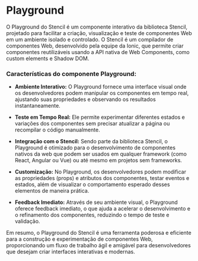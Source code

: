 # Playground
O Playground do Stencil é um componente interativo da biblioteca Stencil, projetado para facilitar a criação, visualização e teste de componentes Web em um ambiente isolado e controlado. O Stencil é um compilador de componentes Web, desenvolvido pela equipe da Ionic, que permite criar componentes reutilizáveis usando a API nativa de Web Components, como custom elements e Shadow DOM.

### Características do componente Playground:
* __Ambiente Interativo:__ O Playground fornece uma interface visual onde os desenvolvedores podem manipular os componentes em tempo real, ajustando suas propriedades e observando os resultados instantaneamente.

* __Teste em Tempo Real:__ Ele permite experimentar diferentes estados e variações dos componentes sem precisar atualizar a página ou recompilar o código manualmente.

* __Integração com o Stencil:__ Sendo parte da biblioteca Stencil, o Playground é otimizado para o desenvolvimento de componentes nativos da web que podem ser usados em qualquer framework (como React, Angular ou Vue) ou até mesmo em projetos sem frameworks.

* __Customização:__ No Playground, os desenvolvedores podem modificar as propriedades (props) e atributos dos componentes, testar eventos e estados, além de visualizar o comportamento esperado desses elementos de maneira prática.

* __Feedback Imediato:__ Através de seu ambiente visual, o Playground oferece feedback imediato, o que ajuda a acelerar o desenvolvimento e o refinamento dos componentes, reduzindo o tempo de teste e validação.

Em resumo, o Playground do Stencil é uma ferramenta poderosa e eficiente para a construção e experimentação de componentes Web, proporcionando um fluxo de trabalho ágil e amigável para desenvolvedores que desejam criar interfaces interativas e modernas.